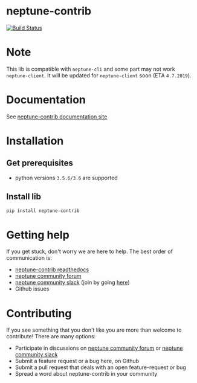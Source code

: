 # neptune-contrib
[![Build Status](https://travis-ci.org/neptune-ml/neptune-contrib.svg?branch=master)](https://travis-ci.org/neptune-ml/neptune-contrib)

# Note
This lib is compatible with `neptune-cli` and some part may not work `neptune-client`.
It will be updated for `neptune-client` soon (ETA `4.7.2019`).

# Documentation
See [neptune-contrib documentation site](https://neptune-contrib.readthedocs.io)

# Installation

## Get prerequisites
* python versions `3.5.6/3.6` are supported

## Install lib

```bash
pip install neptune-contrib
```

# Getting help
If you get stuck, don't worry we are here to help.
The best order of communication is:

 * [neptune-contrib readthedocs](https://neptune-contrib.readthedocs.io)
 * [neptune community forum](https://community.neptune.ml/)
 * [neptune community slack](https://neptune-community.slack.com) (join by going [here](https://join.slack.com/t/neptune-community/shared_invite/enQtNTI4Mjg3ODk2MjQwLWE5YjI0YThiODViNDY4MDBlNmRmZTkwNTE3YzNiMjQ5MGM2ZTFhNzhjN2YzMTIwNDM3NjQyZThmMDk1Y2Q1ZjY))
 * Github issues
 
# Contributing
If you see something that you don't like you are more than welcome to contribute!
There are many options:
  
  * Participate in discussions on [neptune community forum](https://community.neptune.ml/) or [neptune community slack](https://neptune-community.slack.com)
  * Submit a feature request or a bug here, on Github
  * Submit a pull request that deals with an open feature-request or bug
  * Spread a word about neptune-contrib in your community
